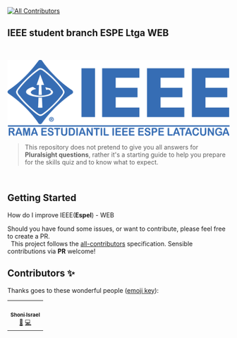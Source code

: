 <!-- markdownlint-disable -->
<!-- ALL-CONTRIBUTORS-BADGE:START - Do not remove or modify this section -->

[![All Contributors](https://img.shields.io/badge/all_contributors-1-orange.svg?style=flat-square)](#contributors-)

<!-- ALL-CONTRIBUTORS-BADGE:END -->

## IEEE student branch ESPE Ltga WEB
&nbsp;

![Logo](assets\img\logo.png "IEEE WEB")
> This repository does not pretend to give you all answers for **Pluralsight questions**, rather it's a starting guide to help you prepare for the skills quiz and to know what to expect.

&nbsp;
&nbsp;

## Getting Started

How do I improve IEEE(**Espel**) - WEB

Should you have found some issues, or want to contribute, please feel free to create a PR.  
&nbsp;
This project follows the [all-contributors](https://github.com/all-contributors/all-contributors) specification. Sensible contributions via **PR** welcome!
&nbsp;

## Contributors ✨

Thanks goes to these wonderful people ([emoji key](https://allcontributors.org/docs/en/emoji-key)):

<table>
  <tr>
  <td align="center"><a href="https://github.com/shoniisrael"><img src=https://avatars1.githubusercontent.com/u/20216696?s=400&u=31d9e1270608efdb51f213a255c5895e5b2fadbc&v=4" width="100px;" alt=""/><br /><sub><b>Shoni Israel</b></sub></a><br /><a href="#business" title="Business development">💼</a> <a href="" title="Code">💻</a></td>
  </tr>
</table>

